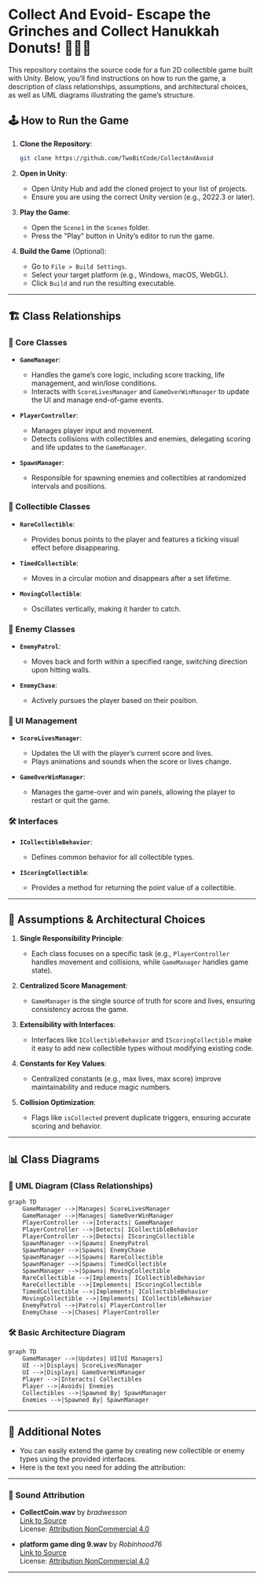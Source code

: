# Collect And Evoid- Escape the Grinches and Collect Hanukkah Donuts! 🎄🍩🕎

This repository contains the source code for a fun 2D collectible game built with Unity. Below, you’ll find instructions on how to run the game, a description of class relationships, assumptions, and architectural choices, as well as UML diagrams illustrating the game’s structure.

## 🕹️ How to Run the Game

1. **Clone the Repository**:
   ```bash
   git clone https://github.com/TwoBitCode/CollectAndAvoid
   ```

2. **Open in Unity**:
   - Open Unity Hub and add the cloned project to your list of projects.
   - Ensure you are using the correct Unity version (e.g., 2022.3 or later).

3. **Play the Game**:
   - Open the `Scene1` in the `Scenes` folder.
   - Press the "Play" button in Unity’s editor to run the game.

4. **Build the Game** (Optional):
   - Go to `File > Build Settings`.
   - Select your target platform (e.g., Windows, macOS, WebGL).
   - Click `Build` and run the resulting executable.

---

## 🏗️ Class Relationships

### 🌟 Core Classes

- **`GameManager`**:
  - Handles the game’s core logic, including score tracking, life management, and win/lose conditions.
  - Interacts with `ScoreLivesManager` and `GameOverWinManager` to update the UI and manage end-of-game events.

- **`PlayerController`**:
  - Manages player input and movement.
  - Detects collisions with collectibles and enemies, delegating scoring and life updates to the `GameManager`.

- **`SpawnManager`**:
  - Responsible for spawning enemies and collectibles at randomized intervals and positions.

### 🍩 Collectible Classes

- **`RareCollectible`**:
  - Provides bonus points to the player and features a ticking visual effect before disappearing.

- **`TimedCollectible`**:
  - Moves in a circular motion and disappears after a set lifetime.

- **`MovingCollectible`**:
  - Oscillates vertically, making it harder to catch.

### 🧩 Enemy Classes

- **`EnemyPatrol`**:
  - Moves back and forth within a specified range, switching direction upon hitting walls.

- **`EnemyChase`**:
  - Actively pursues the player based on their position.

### 🎨 UI Management

- **`ScoreLivesManager`**:
  - Updates the UI with the player’s current score and lives.
  - Plays animations and sounds when the score or lives change.

- **`GameOverWinManager`**:
  - Manages the game-over and win panels, allowing the player to restart or quit the game.

### 🛠️ Interfaces

- **`ICollectibleBehavior`**:
  - Defines common behavior for all collectible types.

- **`IScoringCollectible`**:
  - Provides a method for returning the point value of a collectible.

---

## 🤔 Assumptions & Architectural Choices

1. **Single Responsibility Principle**:
   - Each class focuses on a specific task (e.g., `PlayerController` handles movement and collisions, while `GameManager` handles game state).

2. **Centralized Score Management**:
   - `GameManager` is the single source of truth for score and lives, ensuring consistency across the game.

3. **Extensibility with Interfaces**:
   - Interfaces like `ICollectibleBehavior` and `IScoringCollectible` make it easy to add new collectible types without modifying existing code.

4. **Constants for Key Values**:
   - Centralized constants (e.g., max lives, max score) improve maintainability and reduce magic numbers.

5. **Collision Optimization**:
   - Flags like `isCollected` prevent duplicate triggers, ensuring accurate scoring and behavior.

---

## 📊 Class Diagrams

### 🌟 UML Diagram (Class Relationships)

```mermaid
graph TD
    GameManager -->|Manages| ScoreLivesManager
    GameManager -->|Manages| GameOverWinManager
    PlayerController -->|Interacts| GameManager
    PlayerController -->|Detects| ICollectibleBehavior
    PlayerController -->|Detects| IScoringCollectible
    SpawnManager -->|Spawns| EnemyPatrol
    SpawnManager -->|Spawns| EnemyChase
    SpawnManager -->|Spawns| RareCollectible
    SpawnManager -->|Spawns| TimedCollectible
    SpawnManager -->|Spawns| MovingCollectible
    RareCollectible -->|Implements| ICollectibleBehavior
    RareCollectible -->|Implements| IScoringCollectible
    TimedCollectible -->|Implements| ICollectibleBehavior
    MovingCollectible -->|Implements| ICollectibleBehavior
    EnemyPatrol -->|Patrols| PlayerController
    EnemyChase -->|Chases| PlayerController
```

### 🛠️ Basic Architecture Diagram

```mermaid
graph TD
    GameManager -->|Updates| UI[UI Managers]
    UI -->|Displays| ScoreLivesManager
    UI -->|Displays| GameOverWinManager
    Player -->|Interacts| Collectibles
    Player -->|Avoids| Enemies
    Collectibles -->|Spawned By| SpawnManager
    Enemies -->|Spawned By| SpawnManager
```

---

## 📝 Additional Notes
- You can easily extend the game by creating new collectible or enemy types using the provided interfaces.
- Here is the text you need for adding the attribution:

---

### 🎵 Sound Attribution

- **CollectCoin.wav** by *bradwesson*  
  [Link to Source](https://freesound.org/s/135936/)  
  License: [Attribution NonCommercial 4.0](https://creativecommons.org/licenses/by-nc/4.0/)

- **platform game ding 9.wav** by *Robinhood76*  
  [Link to Source](https://freesound.org/s/672049/)  
  License: [Attribution NonCommercial 4.0](https://creativecommons.org/licenses/by-nc/4.0/)

--- 
